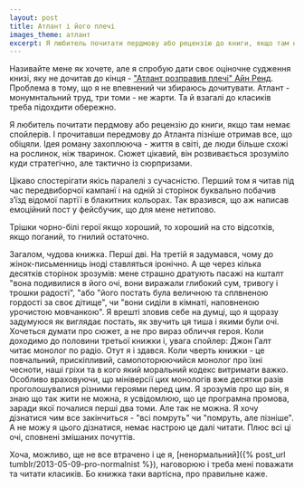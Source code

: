 ```yaml
---
layout: post
title: Атлант і його плечі
images_theme: атлант
excerpt: Я любитель почитати пердмову або рецензію до книги, якщо там немає спойлерів. І прочитавши передмову до Атланта пізніше отримав все, що обіцяли.
---
```


Називайте мене як хочете, але я спробую дати своє оціночне судження книзі, яку не дочитав до кінця - ["Атлант розправив плечі" Айн Ренд](http://uk.wikipedia.org/wiki/%D0%90%D1%82%D0%BB%D0%B0%D0%BD%D1%82_%D1%80%D0%BE%D0%B7%D0%BF%D1%80%D0%B0%D0%B2%D0%B8%D0%B2_%D0%BF%D0%BB%D0%B5%D1%87%D1%96). Проблема в тому, що я не впевнений чи збираюсь дочитувати. Атлант - монумнтальний труд, три томи - не жарти. Та й взагалі до класиків треба підохдити обережно.

Я любитель почитати пердмову або рецензію до книги, якщо там немає спойлерів. І прочитавши передмову до Атланта пізніше отримав все, що обіцяли. Ідея роману захоплююча - життя в світі, де люди більше схожі на рослинок, ніж тваринок. Сюжет цікавий, він розвивається зрозуміло куди стратегічно, але тактично із сюрпризами.

Цікаво спостерігати якісь паралелі з сучасністю. Перший том я читав під час передвиборчої кампанї і на одній зі сторінок буквально побачив з’їзд відомої партїї в блакитних кольорах. Так вразився, що аж написав емоційний пост у фейсбучик, що для мене нетипово.

Трішки чорно-білі герої якщо хороший, то хороший на сто відсотків, якщо поганий, то гнилий остаточно.

Загалом, чудова книжка. Перші дві. На третій я задумався, чому до жінок-письменниць іноді ставляться іронічно. А ще через кілька десятків сторінок зрозумів: мене страшно дратують пасажі на кшталт "вона подивилися в його очі, вони виражали глибокий сум, тривогу і трошки радості", "або "його постать була величною та сплвненою гордості за своє дітище", чи "вони сиділи в кімнаті, наповненою урочистою мовчанкою". Я врешті зловив себе на думці, що я щоразу задумуюся як виглядає постать, як звучить ця тиша і якими були очі. Хочеться думати про сюжет, а не про вираз обличчя героя. Коли доходимо до половини третьої книжки і, увага спойлер: Джон Галт читає монолог по радіо. Отут я і здався. Коли чверть книжки - це повчальний, прискіпливий, самопоторюючийся монолог про їхні чесноти, наші гріхи та в кого який моральний кодекс витримати важко. Особливо враховуючи, що мініверсії цих монологів вже десятки разів проголошувалися різними героями перед цим. Я зрозумів про що він, я знаю що так жити не можна, я усвідомлюю, що це програмна промова, заради якої почалися перші два томи. Але так не можна. Я хочу дізнатися чим все закінчиться - "всі помруть" чи "помруть, але пізніше". А не можу я цього дізнатися, немає настрою це далі читати. Плюс всі ці очі, сповнені змішаних почуттів.

Хоча, можливо, ще не все втрачено і це я, [ненормальний]({% post_url tumblr/2013-05-09-pro-normalnist %}), наговорюю і треба мені поважати та читати класиків. Бо книжка таки вартісна, про правильне каже.
